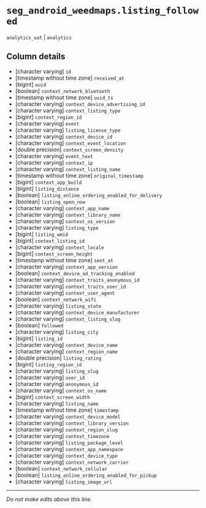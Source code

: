 # `seg_android_weedmaps.listing_followed`
`analytics_uat` | `analytics`

## Column details
* [character varying] `id`
* [timestamp without time zone] `received_at`
* [bigint]    `uuid`
* [boolean]   `context_network_bluetooth`
* [timestamp without time zone] `uuid_ts`
* [character varying] `context_device_advertising_id`
* [character varying] `context_listing_type`
* [bigint]    `context_region_id`
* [character varying] `event`
* [character varying] `listing_license_type`
* [character varying] `context_device_id`
* [character varying] `context_event_location`
* [double precision] `context_screen_density`
* [character varying] `event_text`
* [character varying] `context_ip`
* [character varying] `context_listing_name`
* [timestamp without time zone] `original_timestamp`
* [bigint]    `context_app_build`
* [bigint]    `listing_distance`
* [boolean]   `listing_online_ordering_enabled_for_delivery`
* [boolean]   `listing_open_now`
* [character varying] `context_app_name`
* [character varying] `context_library_name`
* [character varying] `context_os_version`
* [character varying] `listing_type`
* [bigint]    `listing_wmid`
* [bigint]    `context_listing_id`
* [character varying] `context_locale`
* [bigint]    `context_screen_height`
* [timestamp without time zone] `sent_at`
* [character varying] `context_app_version`
* [boolean]   `context_device_ad_tracking_enabled`
* [character varying] `context_traits_anonymous_id`
* [character varying] `context_traits_user_id`
* [character varying] `context_user_agent`
* [boolean]   `context_network_wifi`
* [character varying] `listing_state`
* [character varying] `context_device_manufacturer`
* [character varying] `context_listing_slug`
* [boolean]   `followed`
* [character varying] `listing_city`
* [bigint]    `listing_id`
* [character varying] `context_device_name`
* [character varying] `context_region_name`
* [double precision] `listing_rating`
* [bigint]    `listing_region_id`
* [character varying] `listing_slug`
* [character varying] `user_id`
* [character varying] `anonymous_id`
* [character varying] `context_os_name`
* [bigint]    `context_screen_width`
* [character varying] `listing_name`
* [timestamp without time zone] `timestamp`
* [character varying] `context_device_model`
* [character varying] `context_library_version`
* [character varying] `context_region_slug`
* [character varying] `context_timezone`
* [character varying] `listing_package_level`
* [character varying] `context_app_namespace`
* [character varying] `context_device_type`
* [character varying] `context_network_carrier`
* [boolean]   `context_network_cellular`
* [boolean]   `listing_online_ordering_enabled_for_pickup`
* [character varying] `listing_image_url`

-------------------------------------------------------------------------------
*Do not make edits above this line.*
